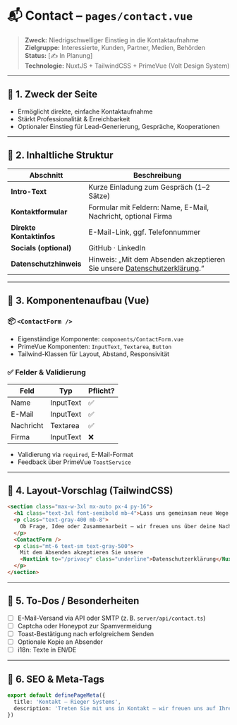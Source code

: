 # 📬 Contact – `pages/contact.vue`

> **Zweck:** Niedrigschwelliger Einstieg in die Kontaktaufnahme  
> **Zielgruppe:** Interessierte, Kunden, Partner, Medien, Behörden  
> **Status:** [✍️ In Planung]  
> **Technologie:** NuxtJS + TailwindCSS + PrimeVue (Volt Design System)

---

## 🔹 1. Zweck der Seite

- Ermöglicht direkte, einfache Kontaktaufnahme
- Stärkt Professionalität & Erreichbarkeit
- Optionaler Einstieg für Lead-Generierung, Gespräche, Kooperationen

---

## 🔹 2. Inhaltliche Struktur

| Abschnitt              | Beschreibung                                                             |
|------------------------|--------------------------------------------------------------------------|
| **Intro-Text**         | Kurze Einladung zum Gespräch (1–2 Sätze)                                 |
| **Kontaktformular**    | Formular mit Feldern: Name, E-Mail, Nachricht, optional Firma            |
| **Direkte Kontaktinfos** | E-Mail-Link, ggf. Telefonnummer                                         |
| **Socials (optional)** | GitHub · LinkedIn                                                       |
| **Datenschutzhinweis** | Hinweis: „Mit dem Absenden akzeptieren Sie unsere [Datenschutzerklärung](/privacy).“ |

---

## 🔹 3. Komponentenaufbau (Vue)

### 📦 `<ContactForm />`
- Eigenständige Komponente: `components/ContactForm.vue`
- PrimeVue Komponenten: `InputText`, `Textarea`, `Button`
- Tailwind-Klassen für Layout, Abstand, Responsivität

### ✅ Felder & Validierung

| Feld      | Typ       | Pflicht? |
|-----------|-----------|----------|
| Name      | InputText | ✅        |
| E-Mail    | InputText | ✅        |
| Nachricht | Textarea  | ✅        |
| Firma     | InputText | ❌        |

- Validierung via `required`, E-Mail-Format
- Feedback über PrimeVue `ToastService`

---

## 🔹 4. Layout-Vorschlag (TailwindCSS)

```html
<section class="max-w-3xl mx-auto px-4 py-16">
  <h1 class="text-3xl font-semibold mb-4">Lass uns gemeinsam neue Wege gehen.</h1>
  <p class="text-gray-400 mb-8">
    Ob Frage, Idee oder Zusammenarbeit – wir freuen uns über deine Nachricht.
  </p>
  <ContactForm />
  <p class="mt-6 text-sm text-gray-500">
    Mit dem Absenden akzeptieren Sie unsere 
    <NuxtLink to="/privacy" class="underline">Datenschutzerklärung</NuxtLink>.
  </p>
</section>
```

---

## 🔹 5. To-Dos / Besonderheiten

- [ ] E-Mail-Versand via API oder SMTP (z. B. `server/api/contact.ts`)
- [ ] Captcha oder Honeypot zur Spamvermeidung
- [ ] Toast-Bestätigung nach erfolgreichem Senden
- [ ] Optionale Kopie an Absender
- [ ] i18n: Texte in EN/DE

---

## 🔹 6. SEO & Meta-Tags

```ts
export default definePageMeta({
  title: 'Kontakt – Rieger Systems',
  description: 'Treten Sie mit uns in Kontakt – wir freuen uns auf Ihre Nachricht.',
})
```